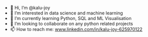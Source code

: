 - 👋 Hi, I’m @kalu-joy
- 👀 I’m interested in data science and machine learning
- 🌱 I’m currently learning Python, SQL and ML Visualisation
- 💞️ I’m looking to collaborate on any python related projects
- 📫 How to reach me: www.linkedin.com/in/kalu-joy-625970122

<!---
kalu-joy/kalu-joy is a ✨ special ✨ repository because its `README.md` (this file) appears on your GitHub profile.
You can click the Preview link to take a look at your changes.
--->
